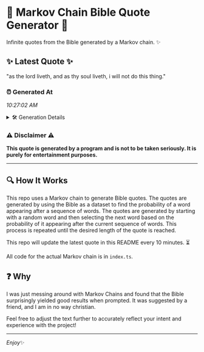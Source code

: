 # 📖 Markov Chain Bible Quote Generator 📖

Infinite quotes from the Bible generated by a Markov chain. ✨

## ✨ Latest Quote ✨
"as the lord liveth, and as thy soul liveth, i will not do this thing."

### ⏰ Generated At
*10:27:02 AM*

<details>
    <summary>🛠️ Generation Details</summary>
    <p>
        <strong>🌱 Seed:</strong> as<br>
        <strong>🔄 Iterations:</strong> 14<br>
        <strong>📜 Context History:</strong><br>[ as ]: the<br>[ as, the ]: lord<br>[ as, the, lord ]: liveth,<br>[ as, the, lord, liveth, ]: and<br>[ as, the, lord, liveth,, and ]: as<br>[ as, the, lord, liveth,, and, as ]: thy<br>[ the, lord, liveth,, and, as, thy ]: soul<br>[ lord, liveth,, and, as, thy, soul ]: liveth,<br>[ liveth,, and, as, thy, soul, liveth, ]: i<br>[ and, as, thy, soul, liveth,, i ]: will<br>[ as, thy, soul, liveth,, i, will ]: not<br>[ thy, soul, liveth,, i, will, not ]: do<br>[ soul, liveth,, i, will, not, do ]: this<br>[ liveth,, i, will, not, do, this ]: thing.<br>
    </p>
</details>

### ⚠️ Disclaimer ⚠️
**This quote is generated by a program and is not to be taken seriously. It is purely for entertainment purposes.**

---

## 🔍 How It Works

This repo uses a Markov chain to generate Bible quotes. The quotes are generated by using the Bible as a dataset to find the probability of a word appearing after a sequence of words. The quotes are generated by starting with a random word and then selecting the next word based on the probability of it appearing after the current sequence of words. This process is repeated until the desired length of the quote is reached.

This repo will update the latest quote in this README every 10 minutes. ⏳

All code for the actual Markov chain is in `index.ts`.

## ❓ Why

I was just messing around with Markov Chains and found that the Bible surprisingly yielded good results when prompted. 
It was suggested by a friend, and I am in no way christian.

Feel free to adjust the text further to accurately reflect your intent and experience with the project!

---

*Enjoy*✨

